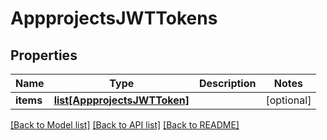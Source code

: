 # AppprojectsJWTTokens

## Properties
Name | Type | Description | Notes
------------ | ------------- | ------------- | -------------
**items** | [**list[AppprojectsJWTToken]**](AppprojectsJWTToken.md) |  | [optional] 

[[Back to Model list]](../README.md#documentation-for-models) [[Back to API list]](../README.md#documentation-for-api-endpoints) [[Back to README]](../README.md)

